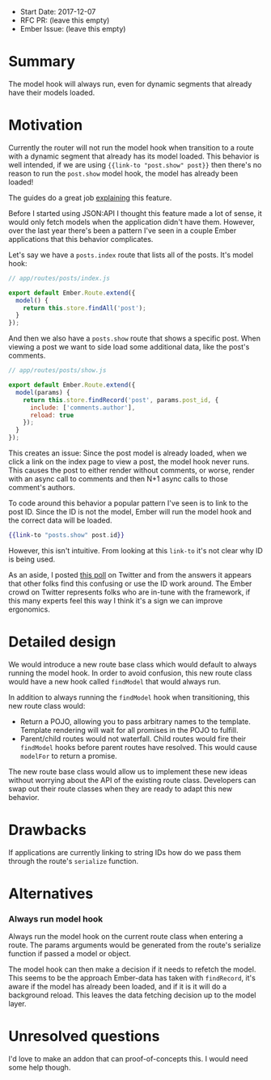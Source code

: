 - Start Date: 2017-12-07
- RFC PR: (leave this empty)
- Ember Issue: (leave this empty)

# Summary

The model hook will always run, even for dynamic segments that already have their models loaded.

# Motivation

Currently the router will not run the model hook when transition to a route with a dynamic segment that already has its model loaded. This behavior is well intended, if we are using `{{link-to "post.show" post}}` then there's no reason to run the `post.show` model hook, the model has already been loaded!

The guides do a great job [explaining](https://guides.emberjs.com/v2.17.0/routing/specifying-a-routes-model/#toc_dynamic-models) this feature.

Before I started using JSON:API I thought this feature made a lot of sense, it would only fetch models when the application didn't have them. However, over the last year there's been a pattern I've seen in a couple Ember applications that this behavior complicates.

Let's say we have a `posts.index` route that lists all of the posts. It's model hook:

```js
// app/routes/posts/index.js

export default Ember.Route.extend({
  model() {
    return this.store.findAll('post');
  }
});
```

And then we also have a `posts.show` route that shows a specific post. When viewing a post we want to side load some additional data, like the post's comments.

```js
// app/routes/posts/show.js

export default Ember.Route.extend({
  model(params) {
    return this.store.findRecord('post', params.post_id, {
      include: ['comments.author'],
      reload: true
    });
  }
});
```

This creates an issue: Since the post model is already loaded, when we click a link on the index page to view a post, the model hook never runs. This causes the post to either render without comments, or worse, render with an async call to comments and then N+1 async calls to those comment's authors.

To code around this behavior a popular pattern I've seen is to link to the post ID. Since the ID is not the model, Ember will run the model hook and the correct data will be loaded.  

```hbs
{{link-to "posts.show" post.id}}
```

However, this isn't intuitive. From looking at this `link-to` it's not clear why ID is being used.

As an aside, I posted [this poll](https://twitter.com/ryantotweets/status/938446826117746689) on Twitter and from the answers it appears that other folks find this confusing or use the ID work around. The Ember crowd on Twitter represents folks who are in-tune with the framework, if this many experts feel this way I think it's a sign we can improve ergonomics.

# Detailed design

We would introduce a new route base class which would default to always running the model hook. In order to avoid confusion, this new route class would have a new hook called `findModel` that would always run.

In addition to always running the `findModel` hook when transitioning, this new route class would:

* Return a POJO, allowing you to pass arbitrary names to the template. Template rendering will wait for all promises in the POJO to fulfill.
* Parent/child routes would not waterfall. Child routes would fire their `findModel` hooks before parent routes have resolved. This would cause `modelFor` to return a promise.

The new route base class would allow us to implement these new ideas without worrying about the API of the existing route class. Developers can swap out their route classes when they are ready to adapt this new behavior.

# Drawbacks

If applications are currently linking to string IDs how do we pass them through the route's `serialize` function.

# Alternatives

### Always run model hook

Always run the model hook on the current route class when entering a route. The params arguments would be generated from the route's serialize function if passed a model or object.

The model hook can then make a decision if it needs to refetch the model. This seems to be the approach Ember-data has taken with `findRecord`, it's aware if the model has already been loaded, and if it is it will do a background reload. This leaves the data fetching decision up to the model layer.

# Unresolved questions

I'd love to make an addon that can proof-of-concepts this. I would need some help though.

